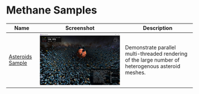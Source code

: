 # Methane Samples

| Name  | Screenshot | Description |
| ----- | ---------- | ----------- |
| [Asteroids Sample](/Apps/Samples/Asteroids) | ![Asteroids on Windows](Apps/Samples/Asteroids/Screenshots/AsteroidsWinDirectX12.jpg) | Demonstrate parallel multi-threaded rendering of the large number of heterogenous asteroid meshes. |